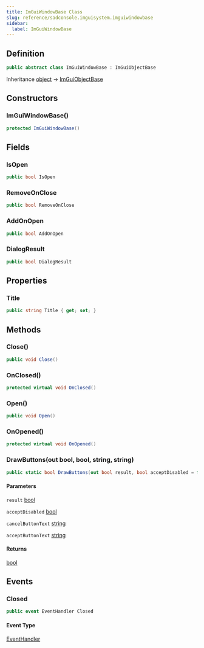 ```yaml
---
title: ImGuiWindowBase Class
slug: reference/sadconsole.imguisystem.imguiwindowbase
sidebar:
  label: ImGuiWindowBase
---
```

## Definition

```csharp title="C#"
public abstract class ImGuiWindowBase : ImGuiObjectBase
```

Inheritance [object](https://learn.microsoft.com/dotnet/api/system.object/) → [ImGuiObjectBase](../sadconsole.imguisystem.imguiobjectbase/)

## Constructors

### ImGuiWindowBase()

```csharp title="C#"
protected ImGuiWindowBase()
```


## Fields

### IsOpen

```csharp title="C#"
public bool IsOpen
```

### RemoveOnClose

```csharp title="C#"
public bool RemoveOnClose
```

### AddOnOpen

```csharp title="C#"
public bool AddOnOpen
```

### DialogResult

```csharp title="C#"
public bool DialogResult
```

## Properties

### Title

```csharp title="C#"
public string Title { get; set; }
```

## Methods

### Close()

```csharp title="C#"
public void Close()
```


### OnClosed()

```csharp title="C#"
protected virtual void OnClosed()
```


### Open()

```csharp title="C#"
public void Open()
```


### OnOpened()

```csharp title="C#"
protected virtual void OnOpened()
```


### DrawButtons(out bool, bool, string, string)

```csharp title="C#"
public static bool DrawButtons(out bool result, bool acceptDisabled = false, string cancelButtonText = "Cancel", string acceptButtonText = "Accept")
```

#### Parameters

`result` [bool](https://learn.microsoft.com/dotnet/api/system.boolean/)  

`acceptDisabled` [bool](https://learn.microsoft.com/dotnet/api/system.boolean/)  

`cancelButtonText` [string](https://learn.microsoft.com/dotnet/api/system.string/)  

`acceptButtonText` [string](https://learn.microsoft.com/dotnet/api/system.string/)  

#### Returns

[bool](https://learn.microsoft.com/dotnet/api/system.boolean/)

## Events

### Closed

```csharp title="C#"
public event EventHandler Closed
```

#### Event Type

[EventHandler](https://learn.microsoft.com/dotnet/api/system.eventhandler/)
